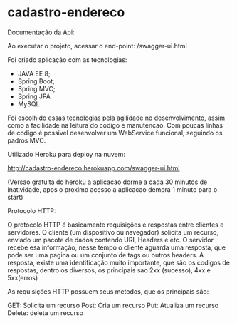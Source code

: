 # cadastro-endereco

Documentação da Api:

Ao executar o projeto, acessar o end-point: /swagger-ui.html

Foi criado aplicação com as tecnologias:

- JAVA EE 8;
- Spring Boot;
- Spring MVC;
- Spring JPA
- MySQL

Foi escolhido essas tecnologias pela agilidade no desenvolvimento, assim como a facilidade na leitura do codigo e manutencao.
Com poucas linhas de codigo é possivel desenvolver um WebService funcional, seguindo os padros MVC.

Utilizado Heroku para deploy na nuvem:

http://cadastro-endereco.herokuapp.com/swagger-ui.html

(Versao gratuita do heroku a aplicacao dorme a cada 30 minutos de inatividade, apos o proximo acesso a aplicacao demora 1 minuto para o start)



Protocolo HTTP:

O protocolo HTTP é basicamente requisições e respostas entre clientes e servidores. 
O cliente (um dispositivo ou navegador) solicita um recurso, enviado um pacote de dados contendo URI, Headers e etc. O servidor recebe esa informação, nesse tempo o cliente aguarda uma resposta, que pode ser uma pagina ou um conjunto de tags ou outros headers.
A resposta, existe uma identificação muito importante, que são os codigos de respostas, dentro os diversos, os principais sao 2xx (sucesso), 4xx e 5xx(erros)

As requisições HTTP possuem seus metodos, que os principais são:

GET: Solicita um recurso
Post: Cria um recurso
Put: Atualiza um recurso
Delete: deleta um recurso
